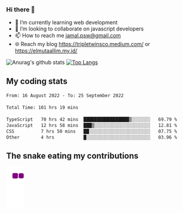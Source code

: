 ### Hi there 👋

<!--
**padepokanpenguin/padepokanpenguin** is a ✨ _special_ ✨ repository because its `README.md` (this file) appears on your GitHub profile.
-->

- 🌱 I’m currently learning  web development
- 👯 I’m looking to collaborate on javascript developers
- 📫 How to reach me jamal.psw@gmail.com
- 🌐 Reach my blog https://tripletwinsco.medium.com/ or https://elmutaallim.my.id/

![Anurag's github stats](https://github-readme-stats.vercel.app/api?username=padepokanpenguin&count_private=true&disable_animations=false&show_icons=true&theme=default)
[![Top Langs](https://github-readme-stats.vercel.app/api/top-langs/?username=padepokanpenguin&theme=default&layout=compact)](https://github.com/padepokanpenguin)

## My coding stats

<!--START_SECTION:waka-->

```text
From: 16 August 2022 - To: 25 September 2022

Total Time: 101 hrs 19 mins

TypeScript   70 hrs 42 mins  █████████████████▒░░░░░░░   69.79 %
JavaScript   12 hrs 58 mins  ███▒░░░░░░░░░░░░░░░░░░░░░   12.81 %
CSS          7 hrs 50 mins   ██░░░░░░░░░░░░░░░░░░░░░░░   07.75 %
Other        4 hrs           █░░░░░░░░░░░░░░░░░░░░░░░░   03.96 %
```

<!--END_SECTION:waka-->


## The snake eating my contributions
![snake gif](https://github.com/padepokanpenguin/padepokanpenguin/blob/output/github-contribution-grid-snake.gif)
